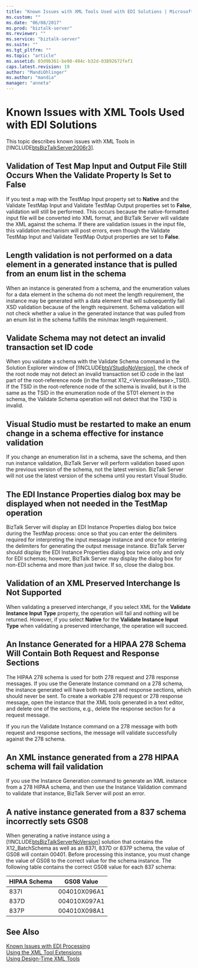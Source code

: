 ```yaml
---
title: "Known Issues with XML Tools Used with EDI Solutions | Microsoft Docs"
ms.custom: ""
ms.date: "06/08/2017"
ms.prod: "biztalk-server"
ms.reviewer: ""
ms.service: "biztalk-server"
ms.suite: ""
ms.tgt_pltfrm: ""
ms.topic: "article"
ms.assetid: 03d9b361-be98-494c-b32d-03892672fef1
caps.latest.revision: 19
author: "MandiOhlinger"
ms.author: "mandia"
manager: "anneta"
---
```

# Known Issues with XML Tools Used with EDI Solutions
This topic describes known issues with XML Tools in [!INCLUDE[btsBizTalkServer2006r3](../includes/btsbiztalkserver2006r3-md.md)].  
  
## Validation of Test Map Input and Output File Still Occurs When the Validate Property Is Set to False  
 If you test a map with the TestMap Input property set to **Native** and the Validate TestMap Input and Validate TestMap Output properties set to **False**, validation will still be performed. This occurs because the native-formatted input file will be converted into XML format, and BizTalk Server will validate the XML against the schema. If there are validation issues in the input file, this validation mechanism will post errors, even though the Validate TestMap Input and Validate TestMap Output properties are set to **False**.  
  
## Length validation is not performed on a data element in a generated instance that is pulled from an enum list in the schema  
 When an instance is generated from a schema, and the enumeration values for a data element in the schema do not meet the length requirement, the instance may be generated with a data element that will subsequently fail XSD validation because of the length requirement. Schema validation will not check whether a value in the generated instance that was pulled from an enum list in the schema fulfills the min/max length requirement.  
  
## Validate Schema may not detect an invalid transaction set ID code  
 When you validate a schema with the Validate Schema command in the Solution Explorer window of [!INCLUDE[btsVStudioNoVersion](../includes/btsvstudionoversion-md.md)], the check of the root node may not detect an invalid transaction set ID code in the last part of the root-reference node (in the format X12_\<VersionRelease>_TSID). If the TSID in the root-reference node of the schema is invalid, but it is the same as the TSID in the enumeration node of the ST01 element in the schema, the Validate Schema operation will not detect that the TSID is invalid.  
  
## Visual Studio must be restarted to make an enum change in a schema effective for instance validation  
 If you change an enumeration list in a schema, save the schema, and then run instance validation, BizTalk Server will perform validation based upon the previous version of the schema, not the latest version. BizTalk Server will not use the latest version of the schema until you restart Visual Studio.  
  
## The EDI Instance Properties dialog box may be displayed when not needed in the TestMap operation  
 BizTalk Server will display an EDI Instance Properties dialog box twice during the TestMap process: once so that you can enter the delimiters required for interpreting the input message instance and once for entering the delimiters for generating the output message instance. BizTalk Server should display the EDI Instance Properties dialog box twice only and only for EDI schemas; however, BizTalk Server may display the dialog box for non-EDI schema and more than just twice. If so, close the dialog box.  
  
## Validation of an XML Preserved Interchange Is Not Supported  
 When validating a preserved interchange, if you select XML for the **Validate Instance Input Type** property, the operation will fail and nothing will be returned. However, if you select **Native** for the **Validate Instance Input Type** when validating a preserved interchange, the operation will succeed.  
  
## An Instance Generated for a HIPAA 278 Schema Will Contain Both Request and Response Sections  
 The HIPAA 278 schema is used for both 278 request and 278 response messages. If you use the Generate Instance command on a 278 schema, the instance generated will have both request and response sections, which should never be sent. To create a workable 278 request or 278 response message, open the instance that the XML tools generated in a text editor, and delete one of the sections, e.g., delete the response section for a request message.  
  
 If you run the Validate Instance command on a 278 message with both request and response sections, the message will validate successfully against the 278 schema.  
  
## An XML instance generated from a 278 HIPAA schema will fail validation  
 If you use the Instance Generation command to generate an XML instance from a 278 HIPAA schema, and then use the Instance Validation command to validate that instance, BizTalk Server will post an error.  
  
## A native instance generated from a 837 schema incorrectly sets GS08  
 When generating a native instance using a [!INCLUDE[btsBizTalkServerNoVersion](../includes/btsbiztalkservernoversion-md.md)] solution that contains the X12_BatchSchema as well as an 837I, 837D or 837P schema, the value of GS08 will contain 00401. Before processing this instance, you must change the value of GS08 to the correct value for the schema instance.  The following table contains the correct GS08 value for each 837 schema:  
  
|HIPAA Schema|GS08 Value|  
|------------------|----------------|  
|837I|004010X096A1|  
|837D|004010X097A1|  
|837P|004010X098A1|  
  
## See Also  
 [Known Issues with EDI Processing](../core/known-issues-with-edi-processing.md)   
 [Using the XML Tool Extensions](../core/using-the-xml-tool-extensions.md)   
 [Using Design-Time XML Tools](../core/using-design-time-xml-tools.md)